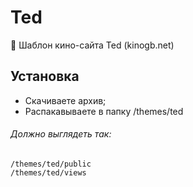 # Ted
:art: Шаблон кино-сайта Ted (kinogb.net)

## Установка
- Скачиваете архив;
- Распакавываете в папку /themes/ted

###### Должно выглядеть так:
```
/themes/ted/public
/themes/ted/views
```
